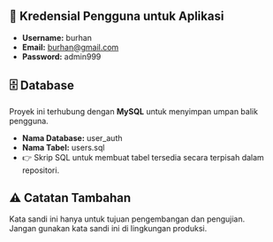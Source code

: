 ## 🔑 Kredensial Pengguna untuk Aplikasi
- **Username:** burhan  
- **Email:** burhan@gmail.com  
- **Password:** admin999  

## 🗄️ Database
Proyek ini terhubung dengan **MySQL** untuk menyimpan umpan balik pengguna.  

- **Nama Database:** user_auth  
- **Nama Tabel:** users.sql  
- 👉 Skrip SQL untuk membuat tabel tersedia secara terpisah dalam repositori.  

## ⚠️ Catatan Tambahan
Kata sandi ini hanya untuk tujuan pengembangan dan pengujian.  
Jangan gunakan kata sandi ini di lingkungan produksi.
